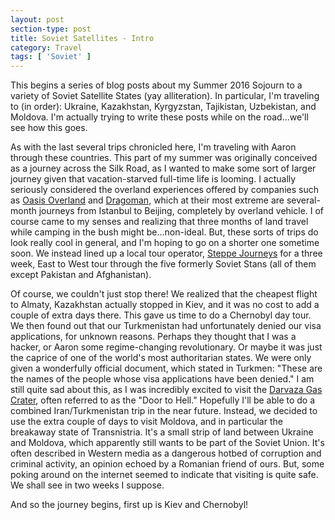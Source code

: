 ```yaml
---
layout: post
section-type: post
title: Soviet Satellites - Intro
category: Travel
tags: [ 'Soviet' ]
---
```


This begins a series of blog posts about my Summer 2016 Sojourn to a variety
of Soviet Satellite States (yay alliteration). In particular, I'm traveling
to (in order): Ukraine, Kazakhstan, Kyrgyzstan, Tajikistan, Uzbekistan, and
Moldova. I'm actually trying to write these posts while on the road...we'll
see how this goes.

As with the last several trips chronicled here, I'm traveling with Aaron
through these countries. This part of my summer was originally conceived
as a journey across the Silk Road, as I wanted to make some sort of larger
journey given that vacation-starved full-time life is looming. I actually seriously
considered the overland experiences offered by companies such as
[Oasis Overland](http://www.oasisoverland.co.uk/)
and [Dragoman](https://www.dragoman.com/),
which at their most extreme are several-month journeys
from Istanbul to Beijing, completely by overland vehicle.
I of course came to my senses and realizing that three months of
land travel while camping in the bush might
be...non-ideal. But, these sorts of trips do look really cool in general,
and I'm hoping to go on a shorter one sometime soon.
We instead lined up a local tour operator,
[Steppe Journeys](http://www.steppejourneys.com/)
for a three week, East to West tour through the five formerly Soviet
Stans (all of them except Pakistan and Afghanistan).

Of course, we couldn't just stop there! We realized that the cheapest
flight to Almaty, Kazakhstan actually stopped in Kiev, and it was no
cost to add a couple of extra days there. This gave us time to  do a Chernobyl
day tour. We then found out that our Turkmenistan had unfortunately
denied our visa applications, for unknown reasons. Perhaps they thought
that I was a hacker, or Aaron some regime-changing revolutionary. Or maybe
it was just the caprice of one of the world's most authoritarian states.
We were only given a wonderfully official document, which stated in Turkmen:
"These are the names of the people whose visa applications have been denied."
I am still quite sad about this, as I was incredibly excited to visit
the [Darvaza Gas Crater](https://en.wikipedia.org/wiki/Door_to_Hell),
often referred to as the "Door to Hell."
Hopefully I'll be able to do a combined Iran/Turkmenistan trip in the near future.
Instead, we decided to use the extra couple of days to visit Moldova, and
in particular the breakaway state of Transnistria. It's a small
strip of land between Ukraine and Moldova, which apparently still wants
to be part of the Soviet Union. It's often described in Western media as a
dangerous hotbed of corruption and criminal activity, an opinion echoed
by a Romanian friend of ours. But, some poking around on the internet seemed
to indicate that visiting is quite safe. We shall see in two weeks I suppose.

And so the journey begins, first up is Kiev and Chernobyl!
